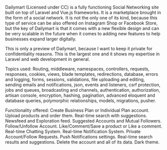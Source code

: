 Dailymart (Licensed under CC) is a fully functioning Social Networking site built on top of Laravel and Vue.js frameworks. It is a marketplace brought in the form of a social network. It is not the only one of its kind, because this type of service can be also offered on Instagram Shop or Facebook Store, but the key of Dailymart is that it comes with a new flexible design and can be very scalable in the future when it comes to adding new features to help businesses expand larger digitally.

This is only a preview of Dailymart, because I want to keep it private for confidentiality reasons. This is the largest one and it shows my expertise in Laravel and web development in general.

Topics used:
Routing, middleware, namespaces, controllers, requests, responses, cookies, views, blade templates, redirections, database, errors and logging, forms, sessions, validations, file uploading and editing, sending emails and notifications, json, events and listeners, csrf protection, jobs and queues, broadcasting and channels, authentication, authorization, artisan console, encryption, hashing, pagination, advanced eloquent and database queries, polymorphic relationships, models, migrations, pusher.

Functionality offered:
Create Business Plan or Individual Plan account.
Upload products and order them.
Real-time search with suggestions.
Newsfeed and Exploration feed.
Suggested Accounts and Mutual Followers.
Follow/Unfollow Account.
Like/Comment/Save a product or Like a comment.
Real-time Chatting System.
Real-time Notification System.
Private Account/Follow Requests.
Push Notifications settings.
Real-time search results and suggestions.
Delete the account and all of its data.
Dark theme.
